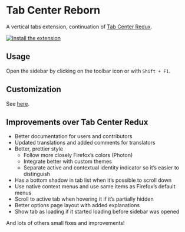# Tab Center Reborn

A vertical tabs extension, continuation of [Tab Center Redux](https://github.com/eoger/tabcenter-redux).

[![Install the extension](https://addons.cdn.mozilla.net/static/img/addons-buttons/AMO-button_2.png)](https://addons.mozilla.org/fr/firefox/addon/tabcenter-reborn/)

## Usage

Open the sidebar by clicking on the toolbar icon or with `Shift + F1`.

## Customization

See [here](https://framagit.org/ariasuni/tabcenter-reborn/wikis/home).

## Improvements over Tab Center Redux

- Better documentation for users and contributors
- Updated translations and added comments for translators
- Better, prettier style
  - Follow more closely Firefox’s colors (Photon)
  - Integrate better with custom themes
  - Separate active and contextual identity indicator so it’s easier to distinguish
- Has a bottom shadow in tab list when it’s possible to scroll down
- Use native context menus and use same items as Firefox’s default menus
- Scroll to active tab when hovering it if it’s partially hidden
- Better options page layout with added explanations
- Show tab as loading if it started loading before sidebar was opened

And lots of others small fixes and improvements!
